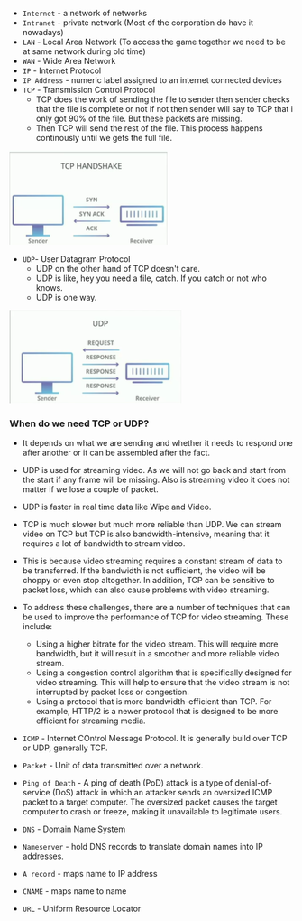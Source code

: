 - `Internet` - a network of networks
- `Intranet` - private network (Most of the corporation do have it nowadays)
- `LAN` - Local Area Network (To access the game together we need to be at same network during old time)
- `WAN` - Wide Area Network
- `IP` - Internet Protocol
- `IP Address` - numeric label assigned to an internet connected devices
- `TCP` - Transmission Control Protocol
    - TCP does the work of sending the file to sender then sender checks that the file is complete or not if not then sender will say to TCP that i only got 90% of the file. But these packets are missing.
    - Then TCP will send the rest of the file. This process happens continously until we gets the full file.

![Alt text](./images/image1.png)

- `UDP`- User Datagram Protocol
    - UDP on the other hand of TCP doesn't care. 
    - UDP is like, hey you need a file, catch. If you catch or not who knows.
    - UDP is one way.

![Alt text](./images/image2.png)

### When do we need TCP or UDP?

- It depends on what we are sending and whether it needs to respond one after another or it can be assembled after the fact.
- UDP is used for streaming video. As we will not go back and start from the start if any frame will be missing. Also is streaming video it does not matter if we lose a couple of packet.
- UDP is faster in real time data like Wipe and Video.
- TCP is much slower but much more reliable than UDP. We can stream video on TCP but TCP is also bandwidth-intensive, meaning that it requires a lot of bandwidth to stream video. 
- This is because video streaming requires a constant stream of data to be transferred. If the bandwidth is not sufficient, the video will be choppy or even stop altogether. In addition, TCP can be sensitive to packet loss, which can also cause problems with video streaming.
- To address these challenges, there are a number of techniques that can be used to improve the performance of TCP for video streaming. These include:
    - Using a higher bitrate for the video stream. This will require more bandwidth, but it will result in a smoother and more reliable video stream.
    - Using a congestion control algorithm that is specifically designed for video streaming. This will help to ensure that the video stream is not interrupted by packet loss or congestion.
    - Using a protocol that is more bandwidth-efficient than TCP. For example, HTTP/2 is a newer protocol that is designed to be more efficient for streaming media.

- `ICMP` - Internet COntrol Message Protocol. It is generally build over TCP or UDP, generally TCP.
- `Packet` - Unit of data transmitted over a network.
- `Ping of Death` - A ping of death (PoD) attack is a type of denial-of-service (DoS) attack in which an attacker sends an oversized ICMP packet to a target computer. The oversized packet causes the target computer to crash or freeze, making it unavailable to legitimate users.
- `DNS` - Domain Name System
- `Nameserver` - hold DNS records to translate domain names into IP addresses.
- `A record` - maps name to IP address
- `CNAME` - maps name to name
- `URL` - Uniform Resource Locator
